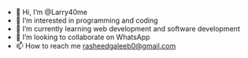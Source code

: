 - 👋 Hi, I’m @Larry40me
- 👀 I’m interested in programming and coding
- 🌱 I’m currently learning web development and software development
- 💞️ I’m looking to collaborate on WhatsApp
- 📫 How to reach me rasheedgaleeb0@gmail.com

<!---
Larry40me/Larry40me is a ✨ special ✨ repository because its `README.md` (this file) appears on your GitHub profile.
You can click the Preview link to take a look at your changes.
--->
